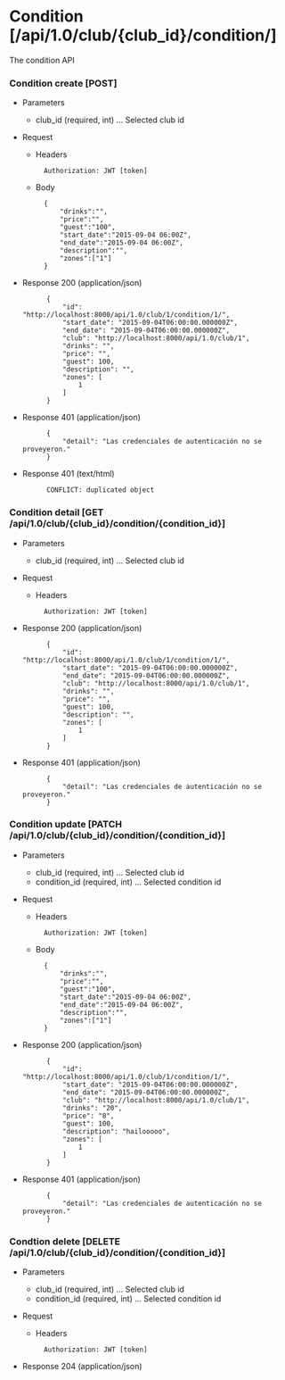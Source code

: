 # Condition [/api/1.0/club/{club_id}/condition/]

The condition API

### Condition create [POST]

+ Parameters
    + club_id (required, int) ... Selected club id

+ Request
    + Headers
    
            Authorization: JWT [token]

    + Body
        
            {
                "drinks":"",
                "price":"",
                "guest":"100",
                "start_date":"2015-09-04 06:00Z",
                "end_date":"2015-09-04 06:00Z",
                "description":"",
                "zones":["1"]
            }
            
+ Response 200 (application/json)

            {
                "id": "http://localhost:8000/api/1.0/club/1/condition/1/",
                "start_date": "2015-09-04T06:00:00.000000Z",
                "end_date": "2015-09-04T06:00:00.000000Z",
                "club": "http://localhost:8000/api/1.0/club/1",
                "drinks": "",
                "price": "",
                "guest": 100,
                "description": "",
                "zones": [
                    1
                ]
            }

+ Response 401 (application/json)

            {
                "detail": "Las credenciales de autenticación no se proveyeron."
            }

+ Response 401 (text/html)

            CONFLICT: duplicated object

### Condition detail [GET /api/1.0/club/{club_id}/condition/{condition_id}]

+ Parameters
    + club_id (required, int) ... Selected club id

+ Request
    + Headers
    
            Authorization: JWT [token]

+ Response 200 (application/json)

            {
                "id": "http://localhost:8000/api/1.0/club/1/condition/1/",
                "start_date": "2015-09-04T06:00:00.000000Z",
                "end_date": "2015-09-04T06:00:00.000000Z",
                "club": "http://localhost:8000/api/1.0/club/1",
                "drinks": "",
                "price": "",
                "guest": 100,
                "description": "",
                "zones": [
                    1
                ]
            }
            
+ Response 401 (application/json)

            {
                "detail": "Las credenciales de autenticación no se proveyeron."
            }

### Condition update [PATCH /api/1.0/club/{club_id}/condition/{condition_id}]

+ Parameters
    + club_id (required, int) ... Selected club id
    + condition_id (required, int) ... Selected condition id

+ Request
    + Headers
    
            Authorization: JWT [token]
    + Body

            {
                "drinks":"",
                "price":"",
                "guest":"100",
                "start_date":"2015-09-04 06:00Z",
                "end_date":"2015-09-04 06:00Z",
                "description":"",
                "zones":["1"]
            }

+ Response 200 (application/json)

            {
                "id": "http://localhost:8000/api/1.0/club/1/condition/1/",
                "start_date": "2015-09-04T06:00:00.000000Z",
                "end_date": "2015-09-04T06:00:00.000000Z",
                "club": "http://localhost:8000/api/1.0/club/1",
                "drinks": "20",
                "price": "8",
                "guest": 100,
                "description": "hailooooo",
                "zones": [
                    1
                ]
            }

+ Response 401 (application/json)

            {
                "detail": "Las credenciales de autenticación no se proveyeron."
            }

### Condtion delete [DELETE /api/1.0/club/{club_id}/condition/{condition_id}]

+ Parameters
    + club_id (required, int) ... Selected club id
    + condition_id (required, int) ... Selected condition id

+ Request
    + Headers
    
            Authorization: JWT [token]

+ Response 204 (application/json)

